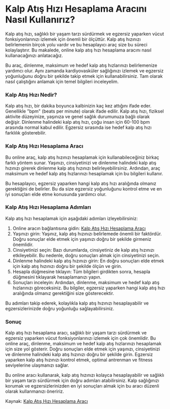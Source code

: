 Kalp Atış Hızı Hesaplama Aracını Nasıl Kullanırız?
==================================================

Kalp atış hızı, sağlıklı bir yaşam tarzı sürdürmek ve egzersiz yaparken vücut fonksiyonlarınızı izlemek için önemli bir ölçüttür. Kalp atış hızınızı belirlemenin birçok yolu vardır ve bu hesaplayıcı araç size bu süreci kolaylaştırır. Bu makalede, online kalp atış hızı hesaplama aracını nasıl kullanacağınızı anlatacağız.

Bu araç, dinlenme, maksimum ve hedef kalp atış hızlarınızı belirlemenize yardımcı olur. Aynı zamanda kardiyovasküler sağlığınızı izlemek ve egzersiz yoğunluğunu doğru bir şekilde takip etmek için kullanabilirsiniz. Tam olarak nasıl çalıştığını anlamak için temel bilgileri inceleyelim.

### Kalp Atış Hızı Nedir?

Kalp atış hızı, bir dakika boyunca kalbinizin kaç kez attığını ifade eder. Genellikle "bpm" (beats per minute) olarak ifade edilir. Kalp atış hızı, fiziksel aktivite düzeyinize, yaşınıza ve genel sağlık durumunuza bağlı olarak değişir. Dinlenme halindeki kalp atış hızı, çoğu insan için 60-100 bpm arasında normal kabul edilir. Egzersiz sırasında ise hedef kalp atış hızı farklılık gösterebilir.

### Kalp Atış Hızı Hesaplama Aracı

Bu online araç, kalp atış hızınızı hesaplamak için kullanabileceğiniz birkaç farklı yöntem sunar. Yaşınızı, cinsiyetinizi ve dinlenme halindeki kalp atış hızınızı girerek dinlenme kalp atış hızınızı belirleyebilirsiniz. Ardından, araç maksimum ve hedef kalp atış hızlarınızı hesaplamak için bu bilgileri kullanır.

Bu hesaplayıcı, egzersiz yaparken hangi kalp atış hızı aralığında olmanız gerektiğini de belirler. Bu da size egzersiz yoğunluğunu kontrol etme ve en iyi sonuçları elde etme konusunda yardımcı olur.

### Kalp Atış Hızı Hesaplama Adımları

Kalp atış hızı hesaplamak için aşağıdaki adımları izleyebilirsiniz:

1. Online aracın bağlantısına gidin: [Kalp Atış Hızı Hesaplama Aracı](https://www.onlinecalculatorsfree.com/tr/fitness/heart-rate-calculator.html)
2. Yaşınızı girin: Yaşınız, kalp atış hızınızı belirlemede önemli bir faktördür. Doğru sonuçlar elde etmek için yaşınızı doğru bir şekilde girmeniz önemlidir.
3. Cinsiyetinizi seçin: Bazı durumlarda, cinsiyetiniz de kalp atış hızınızı etkileyebilir. Bu nedenle, doğru sonuçları almak için cinsiyetinizi seçin.
4. Dinlenme halindeki kalp atış hızınızı girin: En doğru sonuçları elde etmek için kalp atış hızınızı doğru bir şekilde ölçün ve girin.
5. Hesapla düğmesine tıklayın: Tüm bilgileri girdikten sonra, hesapla düğmesini tıklayarak hesaplamanızı yapın.
6. Sonuçları inceleyin: Ardından, dinlenme, maksimum ve hedef kalp atış hızlarınızı göreceksiniz. Bu bilgiler, egzersiz yaparken hangi kalp atış hızı aralığında olmanız gerektiğini size gösterecektir.

Bu adımları takip ederek, kolaylıkla kalp atış hızınızı hesaplayabilir ve egzersizlerinizde doğru yoğunluğu sağlayabilirsiniz.

### Sonuç

Kalp atış hızı hesaplama aracı, sağlıklı bir yaşam tarzı sürdürmek ve egzersiz yaparken vücut fonksiyonlarınızı izlemek için çok önemlidir. Bu online araç, dinlenme, maksimum ve hedef kalp atış hızlarınızı hesaplamak için size yol gösterir. Doğru sonuçları elde etmek için yaşınızı, cinsiyetinizi ve dinlenme halindeki kalp atış hızınızı doğru bir şekilde girin. Egzersiz yaparken kalp atış hızınızı kontrol etmek, optimal antrenman ve fitness seviyelerine ulaşmanızı sağlar.

Bu online aracı kullanarak, kalp atış hızınızı kolayca hesaplayabilir ve sağlıklı bir yaşam tarzı sürdürmek için doğru adımları atabilirsiniz. Kalp sağlığınızı korumak ve egzersizlerinizden en iyi sonuçları almak için bu aracı düzenli olarak kullanmanızı öneririz.

Kaynak: [Kalp Atış Hızı Hesaplama Aracı](https://www.onlinecalculatorsfree.com/tr/fitness/heart-rate-calculator.html)